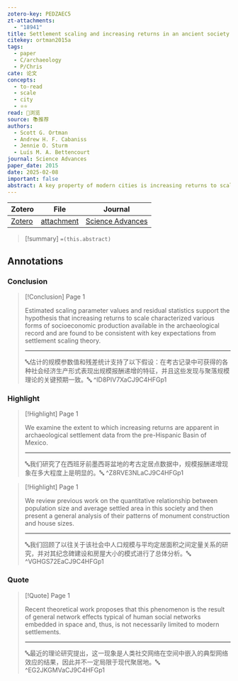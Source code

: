 ```yaml
---
zotero-key: PEDZAEC5
zt-attachments:
  - "18941"
title: Settlement scaling and increasing returns in an ancient society
citekey: ortman2015a
tags:
  - paper
  - C/archaeology
  - P/Chris
cate: 论文
concepts:
  - to-read
  - scale
  - city
  - ⭐⭐
read: 👀浏览
source: 📚推荐
authors:
  - Scott G. Ortman
  - Andrew H. F. Cabaniss
  - Jennie O. Sturm
  - Luís M. A. Bettencourt
journal: Science Advances
paper_date: 2015
date: 2025-02-08
important: false
abstract: A key property of modern cities is increasing returns to scale—the finding that many socioeconomic outputs increase more rapidly than their population size. Recent theoretical work proposes that this phenomenon is the result of general network effects typical of human social networks embedded in space and, thus, is not necessarily limited to modern settlements. We examine the extent to which increasing returns are apparent in archaeological settlement data from the pre-Hispanic Basin of Mexico. We review previous work on the quantitative relationship between population size and average settled area in this society and then present a general analysis of their patterns of monument construction and house sizes. Estimated scaling parameter values and residual statistics support the hypothesis that increasing returns to scale characterized various forms of socioeconomic production available in the archaeological record and are found to be consistent with key expectations from settlement scaling theory. As a consequence, these results provide evidence that the essential processes that lead to increasing returns in contemporary cities may have characterized human settlements throughout history, and demonstrate that increasing returns do not require modern forms of political or economic organization.
---
```

| Zotero                                           | File                                                                                                                                                                                   | Journal                                                                |
| ------------------------------------------------ | -------------------------------------------------------------------------------------------------------------------------------------------------------------------------------------- | ---------------------------------------------------------------------- |
| [Zotero](zotero://select/library/items/PEDZAEC5) | [attachment](<file:///Users/songshgeo/Zotero/storage/CJ9C4HFG/Ortman%20et%20al.%20-%202015%20-%20Settlement%20scaling%20and%20increasing%20returns%20in%20an%20ancient%20society.pdf>) | [Science Advances](https://www.science.org/doi/10.1126/sciadv.1400066) |

> [!summary]
> `=(this.abstract)`

## Annotations



### Conclusion

> [!Conclusion] Page 1
> 
> Estimated scaling parameter values and residual statistics support the hypothesis that increasing returns to scale characterized various forms of socioeconomic production available in the archaeological record and are found to be consistent with key expectations from settlement scaling theory.
> 
> ---
> 🔤估计的规模参数值和残差统计支持了以下假设：在考古记录中可获得的各种社会经济生产形式表现出规模报酬递增的特征，并且这些发现与聚落规模理论的关键预期一致。🔤
> ^ID8PIV7XaCJ9C4HFGp1

### Highlight

> [!Highlight] Page 1
> 
> We examine the extent to which increasing returns are apparent in archaeological settlement data from the pre-Hispanic Basin of Mexico.
> 
> ---
> 🔤我们研究了在西班牙前墨西哥盆地的考古定居点数据中，规模报酬递增现象在多大程度上是明显的。🔤
> ^Z8RVE3NLaCJ9C4HFGp1

> [!Highlight] Page 1
> 
> We review previous work on the quantitative relationship between population size and average settled area in this society and then present a general analysis of their patterns of monument construction and house sizes.
> 
> ---
> 🔤我们回顾了以往关于该社会中人口规模与平均定居面积之间定量关系的研究，并对其纪念碑建设和房屋大小的模式进行了总体分析。🔤
> ^VGHGS72EaCJ9C4HFGp1

### Quote

> [!Quote] Page 1
> 
> Recent theoretical work proposes that this phenomenon is the result of general network effects typical of human social networks embedded in space and, thus, is not necessarily limited to modern settlements.
> 
> ---
> 🔤最近的理论研究提出，这一现象是人类社交网络在空间中嵌入的典型网络效应的结果，因此并不一定局限于现代聚居地。🔤
> ^EG2JKGMVaCJ9C4HFGp1


